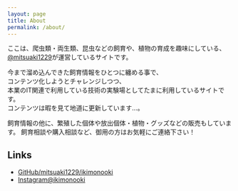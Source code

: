 ```yaml
---
layout: page
title: About
permalink: /about/
---
```


ここは、爬虫類・両生類、昆虫などの飼育や、植物の育成を趣味にしている、[@mitsuaki1229](https://twitter.com/mitsuaki1229)が運営しているサイトです。  

今まで溜め込んできた飼育情報をひとつに纏める事で、  
コンテンツ化しようとチャレンジしつつ、  
本業のIT関連で利用している技術の実験場としてたまに利用しているサイトです。  
コンテンツは暇を見て地道に更新しています…。  

飼育情報の他に、繁殖した個体や放出個体・植物・グッズなどの販売もしています。
飼育相談や購入相談など、御用の方はお気軽にご連絡下さい！

## Links

* [GitHub/mitsuaki1229/ikimonooki](https://github.com/mitsuaki1229/ikimonooki)
* [Instagram@ikimonooki](https://www.instagram.com/ikimonooki)
